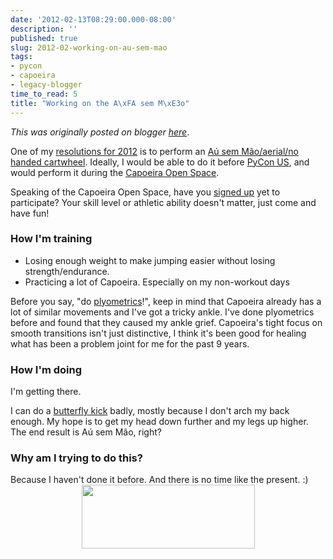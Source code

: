 ```yaml
---
date: '2012-02-13T08:29:00.000-08:00'
description: ''
published: true
slug: 2012-02-working-on-au-sem-mao
tags:
- pycon
- capoeira
- legacy-blogger
time_to_read: 5
title: "Working on the A\xFA sem M\xE3o"
---
```


*This was originally posted on blogger [here](https://pydanny.blogspot.com/2012/02/working-on-au-sem-mao.html)*.

One of my [resolutions for 2012](https://pydanny.blogspot.com/2011/12/resolutions-for-2012.html) is to perform an [Aú sem Mão/aerial/no handed cartwheel](https://en.wikipedia.org/wiki/Aerial_cartwheel). Ideally, I would be able to do it before [PyCon US](https://us.pycon.org), and would perform it during the [Capoeira Open Space](https://us.pycon.org/2012/community/openspaces/capoeira/).

Speaking of the Capoeira Open Space, have you [signed up](https://bit.ly/pycon-capoeira) yet to participate? Your skill level or athletic ability doesn't matter, just come and have fun!

<h3>How I'm training</h3>

- Losing enough weight to make jumping easier without losing strength/endurance.
- Practicing a lot of Capoeira. Especially on my non-workout days

Before you say, "do [plyometrics](https://en.wikipedia.org/wiki/Plyometrics)!", keep in mind that Capoeira already has a lot of similar movements and I've got a tricky ankle. I've done plyometrics before and found that they caused my ankle grief. Capoeira's tight focus on smooth transitions isn't just distinctive, I think it's been good for healing what has been a problem joint for me for the past 9 years.

<h3>How I'm doing</h3>
I'm getting there.

I can do a [butterfly kick](https://en.wikipedia.org/wiki/Butterfly_kick) badly, mostly because I don't arch my back enough. My hope is to get my head down further and my legs up higher. The end result is Aú sem Mão, right?

<h3>Why am I trying to do this?</h3>
Because I haven't done it before. And there is no time like the present. :)

<div class="separator" style="clear: both; text-align: center;"><a href="https://us.pycon.org/2012/" style="margin-left: 1em; margin-right: 1em;"><img border="0" height="102" src="https://1.bp.blogspot.com/-fa4jnLXs1so/TniyemLkoiI/AAAAAAAAAqo/LjZqklTFBXk/s400/pycon2012.png" width="277" /></a></div>